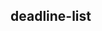 ## **deadline-list**

<!--

Header
TODO: Header with buttons 'add new deadline' (countdown)
TODO: Modal window to create new countdown

TODO: deadline info panel about deadline date and able to update or delete countdown
TODO: update deadline
TODO: delete deadline
TODO: Set name of deadline. 2 days to new year
TODO: Deadline is over
TODO: DeadlineStartTime place to localStorage for percentage
TODO: Demons-icons runs the distance like dinosaurus
TODO: Sandclock animation
TODO: Дедлайн линия путь в процентах, шагает главный герой как динозаврик
TODO: Можно выбрать облик гонящегося демона олицетворение дедлайна
TODO: Фейерверк или клетчатый флаг в конце
TODO: кнопка Done - успешное завершение

Local Storage
TODO: info is written to localStorage

TODO: countdown.js need to message on screen when coutdown finished or when deadline is less then current date

TODO: Design from Figma Web Studio

TODO: Make Years Field if there are more days then 365

TODO: CSS Tooltips https://www.instagram.com/p/CYGy7bLlswP/?utm_medium=share_sheet

TODO: настройка отображения полей - годы, месяцы, недели (чекбоксы)

TODO: тема тёмная/светлая
TODO: выбор разных стилей - глассморфизм и т.п.
TODO: выбор цвета фона как в браузерах

TODO: handlebars.hbs

Server
TODO: user regisration and data synchronisation on all devices 
TODO: user deadlines history 
TODO: user history clear 

-->
